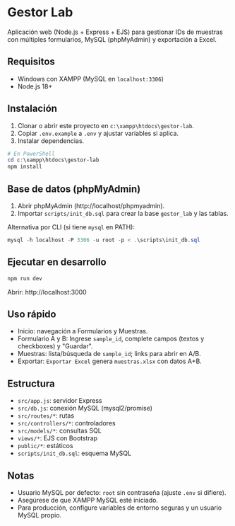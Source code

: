 # Gestor Lab

Aplicación web (Node.js + Express + EJS) para gestionar IDs de muestras con múltiples formularios, MySQL (phpMyAdmin) y exportación a Excel.

## Requisitos
- Windows con XAMPP (MySQL en `localhost:3306`)
- Node.js 18+

## Instalación
1. Clonar o abrir este proyecto en `c:\xampp\htdocs\gestor-lab`.
2. Copiar `.env.example` a `.env` y ajustar variables si aplica.
3. Instalar dependencias.

```powershell
# En PowerShell
cd c:\xampp\htdocs\gestor-lab
npm install
```

## Base de datos (phpMyAdmin)
1. Abrir phpMyAdmin (http://localhost/phpmyadmin).
2. Importar `scripts/init_db.sql` para crear la base `gestor_lab` y las tablas.

Alternativa por CLI (si tiene `mysql` en PATH):
```powershell
mysql -h localhost -P 3306 -u root -p < .\scripts\init_db.sql
```

## Ejecutar en desarrollo
```powershell
npm run dev
```

Abrir: http://localhost:3000

## Uso rápido
- Inicio: navegación a Formularios y Muestras.
- Formulario A y B: Ingrese `sample_id`, complete campos (textos y checkboxes) y "Guardar".
- Muestras: lista/búsqueda de `sample_id`; links para abrir en A/B.
- Exportar: `Exportar Excel` genera `muestras.xlsx` con datos A+B.

## Estructura
- `src/app.js`: servidor Express
- `src/db.js`: conexión MySQL (mysql2/promise)
- `src/routes/*`: rutas
- `src/controllers/*`: controladores
- `src/models/*`: consultas SQL
- `views/*`: EJS con Bootstrap
- `public/*`: estáticos
- `scripts/init_db.sql`: esquema MySQL

## Notas
- Usuario MySQL por defecto: `root` sin contraseña (ajuste `.env` si difiere).
- Asegúrese de que XAMPP MySQL esté iniciado.
- Para producción, configure variables de entorno seguras y un usuario MySQL propio.
